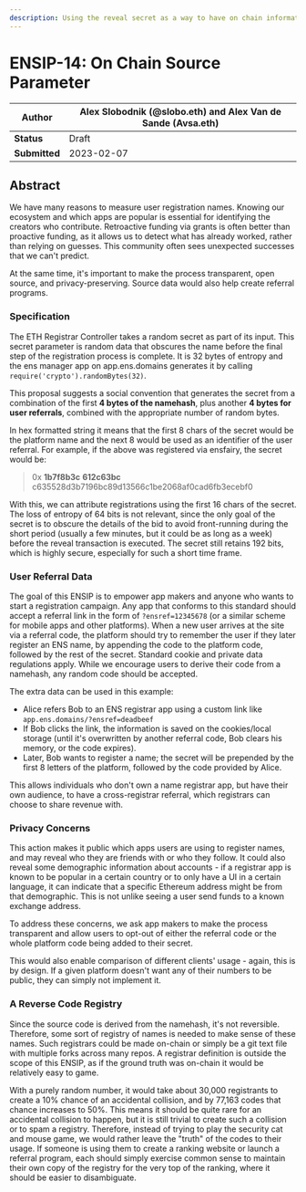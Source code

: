 ```yaml
---
description: Using the reveal secret as a way to have on chain information about the source of the registration
---
```


# ENSIP-14: On Chain Source Parameter

| **Author**    | Alex Slobodnik (@slobo.eth) and Alex Van de Sande (Avsa.eth)
| ------------- | ------------------------------------------------------------------------------------------------------------------------------- |
| **Status**    | Draft                                                                                                                           |
| **Submitted** | 2023-02-07                                                                                                                      |

## Abstract

We have many reasons to measure user registration names. Knowing our ecosystem and which apps are popular is essential for identifying the creators who contribute. Retroactive funding via grants is often better than proactive funding, as it allows us to detect what has already worked, rather than relying on guesses. This community often sees unexpected successes that we can't predict.

At the same time, it's important to make the process transparent, open source, and privacy-preserving. Source data would also help create referral programs.

### Specification

The ETH Registrar Controller takes a random secret as part of its input. This secret parameter is random data that obscures the name before the final step of the registration process is complete. It is 32 bytes of entropy and the ens manager app on app.ens.domains generates it by calling `require('crypto').randomBytes(32)`.

This proposal suggests a social convention that generates the secret from a combination of the first **4 bytes of the namehash**, plus another **4 bytes for user referrals**, combined with the appropriate number of random bytes.

In hex formatted string it means that the first 8 chars of the secret would be the platform name and the next 8 would be used as an identifier of the user referral. For example, if the above was registered via ensfairy, the secret would be:

> 0x **1b7f8b3c** **612c63bc** c635528d3b7196bc89d13566c1be2068af0cad6fb3ecebf0
> 

With this, we can attribute registrations using the first 16 chars of the secret. The loss of entropy of 64 bits is not relevant, since the only goal of the secret is to obscure the details of the bid to avoid front-running during the short period (usually a few minutes, but it could be as long as a week) before the reveal transaction is executed. The secret still retains 192 bits, which is highly secure, especially for such a short time frame.

### User Referral Data

The goal of this ENSIP is to empower app makers and anyone who wants to start a registration campaign. Any app that conforms to this standard should accept a referral link in the form of `?ensref=12345678` (or a similar scheme for mobile apps and other platforms). When a new user arrives at the site via a referral code, the platform should try to remember the user if they later register an ENS name, by appending the code to the platform code, followed by the rest of the secret. Standard cookie and private data regulations apply. While we encourage users to derive their code from a namehash, any random code should be accepted.

The extra data can be used in this example:

- Alice refers Bob to an ENS registrar app using a custom link like `app.ens.domains/?ensref=deadbeef`
- If Bob clicks the link, the information is saved on the cookies/local storage (until it's overwritten by another referral code, Bob clears his memory, or the code expires).
- Later, Bob wants to register a name; the secret will be prepended by the first 8 letters of the platform, followed by the code provided by Alice.

This allows individuals who don't own a name registrar app, but have their own audience, to have a cross-registrar referral, which registrars can choose to share revenue with.

### Privacy Concerns

This action makes it public which apps users are using to register names, and may reveal who they are friends with or who they follow. It could also reveal some demographic information about accounts - if a registrar app is known to be popular in a certain country or to only have a UI in a certain language, it can indicate that a specific Ethereum address might be from that demographic. This is not unlike seeing a user send funds to a known exchange address.

To address these concerns, we ask app makers to make the process transparent and allow users to opt-out of either the referral code or the whole platform code being added to their secret.

This would also enable comparison of different clients' usage - again, this is by design. If a given platform doesn't want any of their numbers to be public, they can simply not implement it.

### A Reverse Code Registry

Since the source code is derived from the namehash, it's not reversible. Therefore, some sort of registry of names is needed to make sense of these names. Such registrars could be made on-chain or simply be a git text file with multiple forks across many repos. A registrar definition is outside the scope of this ENSIP, as if the ground truth was on-chain it would be relatively easy to game.

With a purely random number, it would take about 30,000 registrants to create a 10% chance of an accidental collision, and by 77,163 codes that chance increases to 50%. This means it should be quite rare for an accidental collision to happen, but it is still trivial to create such a collision or to spam a registry. Therefore, instead of trying to play the security cat and mouse game, we would rather leave the "truth" of the codes to their usage. If someone is using them to create a ranking website or launch a referral program, each should simply exercise common sense to maintain their own copy of the registry for the very top of the ranking, where it should be easier to disambiguate.


